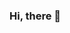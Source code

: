 ### Hi, there 👋

<!--
**Johanna1618/Johanna1618** is a ✨ _special_ ✨ repository because its `README.md` (this file) appears on your GitHub profile.

Here are some ideas to get you started:

### Hi, there 👋
- 🔭 I’m currently working on ...
- 🌱 I’m currently learning ...
- 👯 I’m looking to collaborate on ...
- 🤔 I’m looking for help with ...
- 💬 Ask me about ...
- 📫 How to reach me: ...
- 😄 Pronouns: ...
- ⚡ Fun fact: ...
-->
